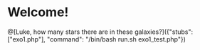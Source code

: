 # Welcome!

@[Luke, how many stars there are in these galaxies?]({"stubs": ["exo1.php"], "command": "/bin/bash run.sh exo1_test.php"})

